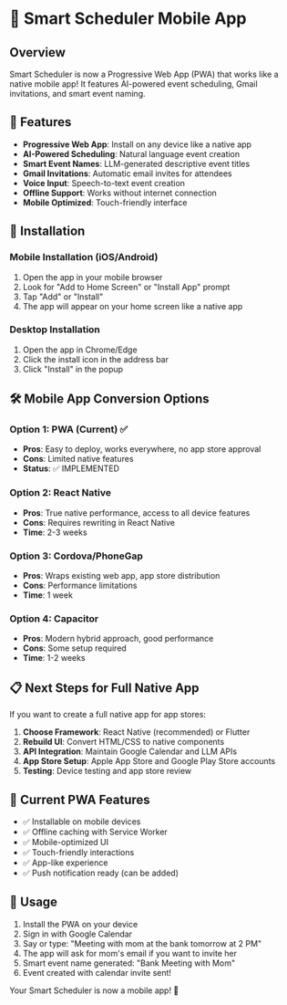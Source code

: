 # 📱 Smart Scheduler Mobile App

## Overview
Smart Scheduler is now a Progressive Web App (PWA) that works like a native mobile app! It features AI-powered event scheduling, Gmail invitations, and smart event naming.

## 🚀 Features
- **Progressive Web App**: Install on any device like a native app
- **AI-Powered Scheduling**: Natural language event creation
- **Smart Event Names**: LLM-generated descriptive event titles
- **Gmail Invitations**: Automatic email invites for attendees
- **Voice Input**: Speech-to-text event creation
- **Offline Support**: Works without internet connection
- **Mobile Optimized**: Touch-friendly interface

## 📱 Installation

### Mobile Installation (iOS/Android)
1. Open the app in your mobile browser
2. Look for "Add to Home Screen" or "Install App" prompt
3. Tap "Add" or "Install"
4. The app will appear on your home screen like a native app

### Desktop Installation
1. Open the app in Chrome/Edge
2. Click the install icon in the address bar
3. Click "Install" in the popup

## 🛠 Mobile App Conversion Options

### Option 1: PWA (Current) ✅
- **Pros**: Easy to deploy, works everywhere, no app store approval
- **Cons**: Limited native features
- **Status**: ✅ IMPLEMENTED

### Option 2: React Native
- **Pros**: True native performance, access to all device features
- **Cons**: Requires rewriting in React Native
- **Time**: 2-3 weeks

### Option 3: Cordova/PhoneGap
- **Pros**: Wraps existing web app, app store distribution
- **Cons**: Performance limitations
- **Time**: 1 week

### Option 4: Capacitor
- **Pros**: Modern hybrid approach, good performance
- **Cons**: Some setup required
- **Time**: 1-2 weeks

## 📋 Next Steps for Full Native App

If you want to create a full native app for app stores:

1. **Choose Framework**: React Native (recommended) or Flutter
2. **Rebuild UI**: Convert HTML/CSS to native components
3. **API Integration**: Maintain Google Calendar and LLM APIs
4. **App Store Setup**: Apple App Store and Google Play Store accounts
5. **Testing**: Device testing and app store review

## 🔧 Current PWA Features

- ✅ Installable on mobile devices
- ✅ Offline caching with Service Worker
- ✅ Mobile-optimized UI
- ✅ Touch-friendly interactions
- ✅ App-like experience
- ✅ Push notification ready (can be added)

## 🎯 Usage

1. Install the PWA on your device
2. Sign in with Google Calendar
3. Say or type: "Meeting with mom at the bank tomorrow at 2 PM"
4. The app will ask for mom's email if you want to invite her
5. Smart event name generated: "Bank Meeting with Mom"
6. Event created with calendar invite sent!

Your Smart Scheduler is now a mobile app! 🎉
